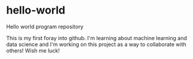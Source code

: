 # hello-world
Hello world program repository

This is my first foray into github.  I'm learning about machine learning and data science and I'm working on this project as a way to collaborate with others!  Wish me luck!
